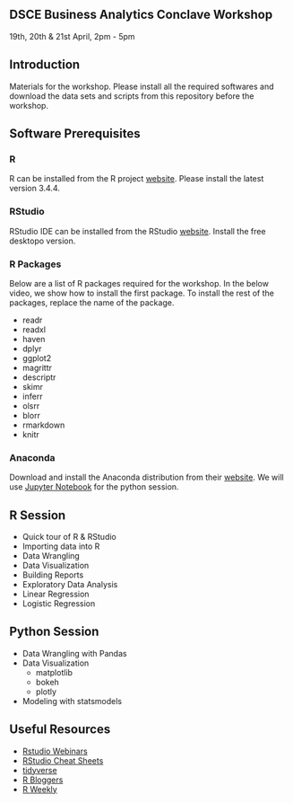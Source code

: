 
## DSCE Business Analytics Conclave Workshop

19th, 20th & 21st April, 2pm - 5pm

## Introduction

Materials for the workshop. Please install all the required softwares
and download the data sets and scripts from this repository before the
workshop.

## Software Prerequisites

### R

R can be installed from the R project
[website](https://cran.r-project.org/). Please install the latest
version 3.4.4.

### RStudio

RStudio IDE can be installed from the RStudio
[website](https://www.rstudio.com/products/rstudio/download/). Install
the free desktopo version.

### R Packages

Below are a list of R packages required for the workshop. In the below
video, we show how to install the first package. To install the rest of
the packages, replace the name of the package.

  - readr
  - readxl
  - haven
  - dplyr
  - ggplot2
  - magrittr
  - descriptr
  - skimr
  - inferr
  - olsrr
  - blorr
  - rmarkdown
  - knitr

### Anaconda

Download and install the Anaconda distribution from their
[website](https://www.anaconda.com/download/). We will use [Jupyter
Notebook](http://jupyter.org/) for the python session.

## R Session

  - Quick tour of R & RStudio
  - Importing data into R
  - Data Wrangling
  - Data Visualization
  - Building Reports
  - Exploratory Data Analysis
  - Linear Regression
  - Logistic Regression

## Python Session

  - Data Wrangling with Pandas
  - Data Visualization
      - matplotlib
      - bokeh
      - plotly
  - Modeling with statsmodels

## Useful Resources

  - [Rstudio Webinars](https://www.rstudio.com/resources/webinars/)
  - [RStudio Cheat
    Sheets](https://www.rstudio.com/resources/cheatsheets/)
  - [tidyverse](https://www.tidyverse.org/)
  - [R Bloggers](https://www.r-bloggers.com/)
  - [R Weekly](https://rweekly.org/)

